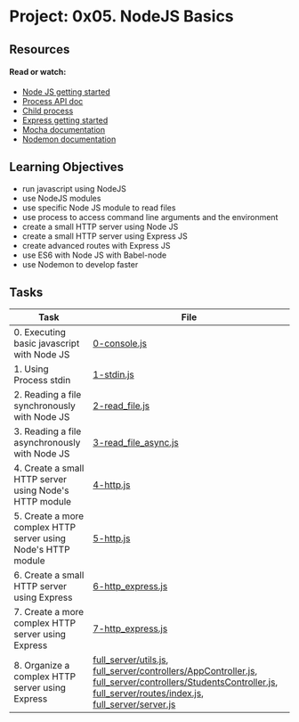 # Project: 0x05. NodeJS Basics

## Resources

#### Read or watch:

- [Node JS getting started](https://intranet.alxswe.com/rltoken/hROgW3QO9jqFnFP-Nzwh8A)
- [Process API doc](https://intranet.alxswe.com/rltoken/Wt69QV2xygB4GEqob26AjQ)
- [Child process](https://intranet.alxswe.com/rltoken/IS4y9rRCblX71W_oeXpymw)
- [Express getting started](https://intranet.alxswe.com/rltoken/XsfrhG9NRLuuaTpVZlZv_g)
- [Mocha documentation](https://intranet.alxswe.com/rltoken/EBGDj1FwLrK_y4kgxp8hfg)
- [Nodemon documentation](https://intranet.alxswe.com/rltoken/vnDSbLsicMDdxcf5YUSXIg)

## Learning Objectives

- run javascript using NodeJS
- use NodeJS modules
- use specific Node JS module to read files
- use process to access command line arguments and the environment
- create a small HTTP server using Node JS
- create a small HTTP server using Express JS
- create advanced routes with Express JS
- use ES6 with Node JS with Babel-node
- use Nodemon to develop faster

## Tasks

| Task                                                          | File                                                                                                                                                                                                                                                                                                                                                     |
| ------------------------------------------------------------- | -------------------------------------------------------------------------------------------------------------------------------------------------------------------------------------------------------------------------------------------------------------------------------------------------------------------------------------------------------- |
| 0. Executing basic javascript with Node JS                    | [0-console.js](./0-console.js)                                                                                                                                                                                                                                                                                                                           |
| 1. Using Process stdin                                        | [1-stdin.js](./1-stdin.js)                                                                                                                                                                                                                                                                                                                               |
| 2. Reading a file synchronously with Node JS                  | [2-read_file.js](./2-read_file.js)                                                                                                                                                                                                                                                                                                                       |
| 3. Reading a file asynchronously with Node JS                 | [3-read_file_async.js](./3-read_file_async.js)                                                                                                                                                                                                                                                                                                           |
| 4. Create a small HTTP server using Node's HTTP module        | [4-http.js](./4-http.js)                                                                                                                                                                                                                                                                                                                                 |
| 5. Create a more complex HTTP server using Node's HTTP module | [5-http.js](./5-http.js)                                                                                                                                                                                                                                                                                                                                 |
| 6. Create a small HTTP server using Express                   | [6-http_express.js](./6-http_express.js)                                                                                                                                                                                                                                                                                                                 |
| 7. Create a more complex HTTP server using Express            | [7-http_express.js](./7-http_express.js)                                                                                                                                                                                                                                                                                                                 |
| 8. Organize a complex HTTP server using Express               | [full_server/utils.js](./full_server/utils.js), [full_server/controllers/AppController.js](./full_server/controllers/AppController.js), [full_server/controllers/StudentsController.js](./full_server/controllers/StudentsController.js), [full_server/routes/index.js](./full_server/routes/index.js), [full_server/server.js](./full_server/server.js) |
